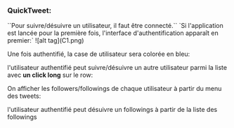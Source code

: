 <h3>QuickTweet:</h3>
``Pour suivre/désuivre un utilisateur, il faut être connecté.``
`Si l'application est lancée pour la première fois, l'interface d'authentification apparaît en premier:`
![alt tag](C1.png)

Une fois authentifié, la case de utilisateur sera colorée en bleu:

l'utilisateur authentifié peut suivre/désuivre un autre utilisateur parmi la liste avec **un click long** sur le row:

On afficher les followers/followings de chaque utilisateur à partir du menu des tweets:

l'utilisateur authentifié peut désuivre un followings à partir de la liste des followings


